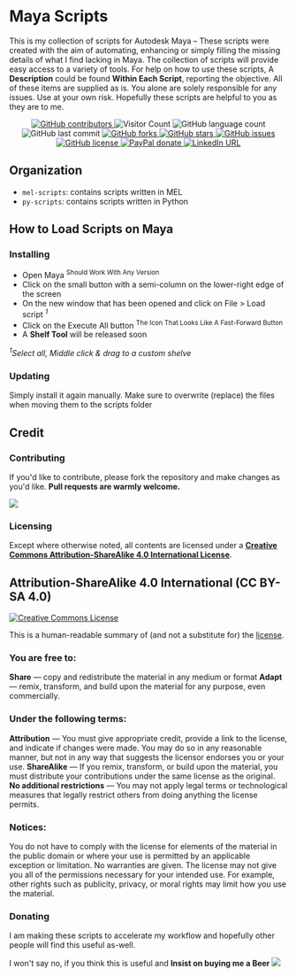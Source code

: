 # **Maya Scripts**

This is my collection of scripts for Autodesk Maya – These scripts were created with the aim of automating, enhancing or simply filling the missing details of what I find lacking in Maya. The collection of scripts will provide easy access to a variety of tools. For help on how to use these scripts, A **Description** could be found **Within Each Script**, reporting the objective. All of these items are supplied as is. You alone are solely responsible for any issues. Use at your own risk. Hopefully these scripts are helpful to you as they are to me.

<p align="center">
	<a href="https://github.com/AnDCGI/mayaSnippets/graphs/contributors">
		<img alt="GitHub contributors" src="https://img.shields.io/github/contributors/andcgi/mayaSnippets">
	</a>
	<img alt= "Visitor Count" src = https://shields-io-visitor-counter.herokuapp.com/badge?page=https://github.com/AnDCGI/mayaScripts>
  <img alt="GitHub language count" src="https://img.shields.io/github/languages/count/andcgi/mayaSnippets">
	<img alt="GitHub last commit" src="https://img.shields.io/github/last-commit/andcgi/mayaSnippets">
	<a href="https://github.com/AnDCGI/mayaSnippets/network/members">
		<img alt="GitHub forks" src="https://img.shields.io/github/forks/andcgi/mayaSnippets">
	</a>
	<a href="https://github.com/AnDCGI/mayaSnippets/stargazers">
		<img alt="GitHub stars" src="https://img.shields.io/github/stars/andcgi/mayaSnippets">
	</a>
	<a href="https://github.com/AnDCGI/mayaSnippets/issues">
		<img alt="GitHub issues" src="https://img.shields.io/github/issues/andcgi/mayaSnippets">
	</a>
	<a href="https://github.com/AnDCGI/mayaSnippets/blob/main/LICENSE.md">
		<img alt="GitHub license" src="https://img.shields.io/badge/license-CC--BY--SA--4.0-orange">
	</a>
	<a href="https://paypal.me/DJDhrub">
		<img alt="PayPal donate"src="https://img.shields.io/badge/$-donate-blue.svg">
  </a>
		<a href="https://www.linkedin.com/in/djdhrub/">
			<img alt="LinkedIn URL" src="https://img.shields.io/badge/-LinkedIn-black.svg?logo=linkedin&colorB=555">
		</a>
</p>

## Organization

* `mel-scripts`: contains scripts written in MEL
* `py-scripts`: contains scripts written in Python

## How to Load Scripts on Maya

### Installing

* Open Maya <sup>Should Work With Any Version</sup>
* Click on the small button with a semi-column on the lower-right edge of the screen
* On the new window that has been opened and click on File > Load script <sup>_1_</sup>
* Click on the Execute All button <sup>The Icon That Looks Like A Fast-Forward Button</sup>
* A **Shelf Tool** will be released soon

<sup>_1_</sup>_Select all, Middle click & drag to a custom shelve_

### Updating

Simply install it again manually. Make sure to overwrite (replace) the files when moving them to the scripts folder

## Credit

### Contributing

If you'd like to contribute, please fork the repository and make changes as you'd like.
**Pull requests are warmly welcome.**

[![](https://contrib.rocks/image?repo=AnDCGI/mayaSnippets)](https://github.com/AnDCGI/mayaSnippets/graphs/contributors)

### Licensing

Except where otherwise noted, all contents are licensed under a [**Creative Commons Attribution-ShareAlike 4.0 International License**](http://creativecommons.org/licenses/by-sa/4.0/).

## Attribution-ShareAlike 4.0 International (CC BY-SA 4.0)

[![Creative Commons License](https://i.creativecommons.org/l/by-sa/4.0/88x31.png)](http://creativecommons.org/licenses/by-sa/4.0/)

This is a human-readable summary of (and not a substitute for) the [license](https://creativecommons.org/licenses/by-sa/4.0/legalcode).

### You are free to:

**Share** — copy and redistribute the material in any medium or format
**Adapt** — remix, transform, and build upon the material for any purpose, even commercially.

### Under the following terms:

**Attribution** — You must give appropriate credit, provide a link to the license, and indicate if changes were made. You may do so in any reasonable manner, but not in any way that suggests the licensor endorses you or your use.
**ShareAlike** — If you remix, transform, or build upon the material, you must distribute your contributions under the same license as the original.
**No additional restrictions** — You may not apply legal terms or technological measures that legally restrict others from doing anything the license permits.

### Notices:

You do not have to comply with the license for elements of the material in the public domain or where your use is permitted by an applicable exception or limitation.
No warranties are given. The license may not give you all of the permissions necessary for your intended use. For example, other rights such as publicity, privacy, or moral rights may limit how you use the material.

### Donating

I am making these scripts to accelerate my workflow and hopefully other people will find this useful as-well.

I won't say no, if you think this is useful and **Insist on buying me a Beer**</span>
<a href="https://www.paypal.me/DJDhrub"><img src="https://ionicabizau.github.io/badges/paypal.svg">
